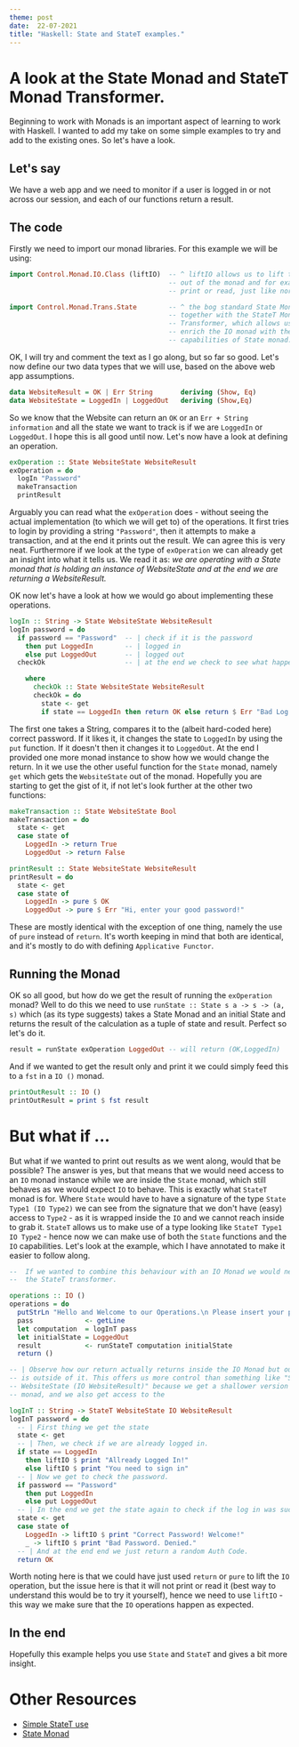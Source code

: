 ```yaml
---
theme: post
date:  22-07-2021
title: "Haskell: State and StateT examples."
---
```


# A look at the State Monad and StateT Monad Transformer.

Beginning to work with Monads is an important aspect of learning to work with
Haskell. I wanted to add my take on some simple examples to try and add to the
existing ones. So let's have a look.


## Let's say

We have a web app and we need to monitor if a user is logged in or not across
our session, and each of our functions return a result.

## The code 

Firstly we need to import our monad libraries. For this example we will be using:
```haskell
import Control.Monad.IO.Class (liftIO)  -- ^ liftIO allows us to lift the output
                                        -- out of the monad and for example
                                        -- print or read, just like normal IO.

import Control.Monad.Trans.State        -- ^ the bog standard State Monad,
                                        -- together with the StateT Monad
                                        -- Transformer, which allows us to
                                        -- enrich the IO monad with the
                                        -- capabilities of State monad.
```

OK, I will try and comment the text as I go along, but so far so good. Let's now
define our two data types that we will use, based on the above web app
assumptions.

```haskell
data WebsiteResult = OK | Err String       deriving (Show, Eq)
data WebsiteState = LoggedIn | LoggedOut   deriving (Show,Eq)
```

So we know that the Website can return an `OK` or an `Err + String information`
and all the state we want to track is if we are `LoggedIn` or `LoggedOut`. I
hope this is all good until now. Let's now have a look at defining an operation.

```haskell
exOperation :: State WebsiteState WebsiteResult
exOperation = do
  logIn "Password"
  makeTransaction
  printResult
```

Arguably you can read what the `exOperation` does - without seeing the actual
implementation (to which we will get to) of the operations. It first tries to
login by providing a string `"Password"`, then it attempts to make a
transaction, and at the end it prints out the result. We can agree this is very
neat. Furthermore if we look at the type of `exOperation` we can already get an
insight into what it tells us. We read it as: *we are operating with a State
monad that is holding an instance of WebsiteState and at the end we are
returning a WebsiteResult.*

OK now let's have a look at how we would go about implementing these operations.

```haskell
logIn :: String -> State WebsiteState WebsiteResult
logIn password = do
  if password == "Password"  -- | check if it is the password 
    then put LoggedIn        -- | logged in
    else put LoggedOut       -- | logged out
  checkOk                    -- | at the end we check to see what happened

    where
      checkOk :: State WebsiteState WebsiteResult
      checkOk = do
        state <- get
        if state == LoggedIn then return OK else return $ Err "Bad Log In"
```

The first one takes a String, compares it to the (albeit hard-coded here) correct
password. If it likes it, it changes the state to `LoggedIn` by using the `put`
function. If it doesn't then it changes it to `LoggedOut`. At the end I provided
one more monad instance to show how we would change the return. In it we use the
other useful function for the `State` monad, namely `get` which gets the
`WebsiteState` out of the monad. Hopefully you are starting to get the gist of
it, if not let's look further at the other two functions:

```haskell
makeTransaction :: State WebsiteState Bool
makeTransaction = do
  state <- get
  case state of
    LoggedIn -> return True
    LoggedOut -> return False

printResult :: State WebsiteState WebsiteResult
printResult = do
  state <- get
  case state of
    LoggedIn -> pure $ OK
    LoggedOut -> pure $ Err "Hi, enter your good password!"
```

These are mostly identical with the exception of one thing, namely the use of
`pure` instead of `return`. It's worth keeping in mind that both are identical,
and it's mostly to do with defining `Applicative Functor`.

## Running the Monad 

OK so all good, but how do we get the result of running the `exOperation` monad?
Well to do this we need to use `runState :: State s a -> s -> (a, s)` which (as
its type suggests) takes a State Monad and an initial State and returns the
result of the calculation as a tuple of state and result. Perfect so let's do it.

```haskell
result = runState exOperation LoggedOut -- will return (OK,LoggedIn)
```

And if we wanted to get the result only and print it we could simply feed this
to a `fst` in a `IO ()` monad.

```haskell
printOutResult :: IO ()
printOutResult = print $ fst result
```

# But what if ...
But what if we wanted to print out results as we went along, would that be
possible? The answer is yes, but that means that we would need access to an `IO`
monad instance while we are inside the `State` monad, which still behaves as we
would expect `IO` to behave. This is exactly what `StateT` monad is for. Where
`State` would have to have a signature of the type `State Type1 (IO Type2)` we
can see from the signature that we don't have (easy) access to `Type2` - as it
is wrapped inside the `IO` and we cannot reach inside to grab it. `StateT`
allows us to make use of a type looking like `StateT Type1 IO Type2` - hence now
we can make use of both the `State` functions and the `IO` capabilities. Let's
look at the example, which I have annotated to make it easier to follow along.

```haskell
--  If we wanted to combine this behaviour with an IO Monad we would need to use
--  the StateT transformer.

operations :: IO ()
operations = do
  putStrLn "Hello and Welcome to our Operations.\n Please insert your password:"
  pass             <- getLine
  let computation  = logInT pass
  let initialState = LoggedOut
  result           <- runStateT computation initialState
  return ()

-- | Observe how our return actually returns inside the IO Monad but our state
-- is outside of it. This offers us more control than something like "State
-- WebsiteState (IO WebsiteResult)" because we get a shallower version of the
-- monad, and we also get access to the 

logInT :: String -> StateT WebsiteState IO WebsiteResult
logInT password = do
  -- | First thing we get the state
  state <- get
  -- | Then, we check if we are already logged in.
  if state == LoggedIn
    then liftIO $ print "Allready Logged In!"
    else liftIO $ print "You need to sign in"
  -- | Now we get to check the password.
  if password == "Password"           
    then put LoggedIn                 
    else put LoggedOut
  -- | In the end we get the state again to check if the log in was successful.
  state <- get
  case state of
    LoggedIn -> liftIO $ print "Correct Password! Welcome!"
    _ -> liftIO $ print "Bad Password. Denied."
  -- | And at the end end we just return a random Auth Code.
  return OK
```

Worth noting here is that we could have just used `return` or `pure` to lift the
`IO` operation, but the issue here is that it will not print or read it (best
way to understand this would be to try it yourself), hence we need to use
`liftIO` - this way we make sure that the `IO` operations happen as expected. 

## In the end

Hopefully this example helps you use `State` and `StateT` and gives a bit more
insight.

# Other Resources
- [Simple StateT use](https://wiki.haskell.org/Simple_StateT_use)
- [State Monad](https://wiki.haskell.org/State_Monad)
